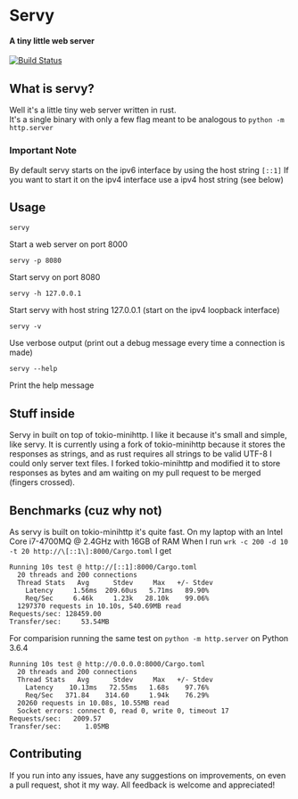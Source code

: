 # Servy

#### A tiny little web server

[![Build Status](https://www.travis-ci.org/zethra/servy.svg?branch=master)](https://www.travis-ci.org/zethra/servy)

## What is servy?

Well it's a little tiny web server written in rust.  
It's a single binary with only a few flag meant to be analogous to `python -m http.server`

### Important Note
By default servy starts on the ipv6 interface by using the host string `[::1]`
If you want to start it on the ipv4 interface use a ipv4 host string (see below)

## Usage 

`servy` 

Start a web server on port 8000

`servy -p 8080`

Start servy on port 8080

`servy -h 127.0.0.1`

Start servy with host string 127.0.0.1 (start on the ipv4 loopback interface)

`servy -v`

Use verbose output (print out a debug message every time a connection is made)

`servy --help`

Print the help message

## Stuff inside

Servy in built on top of tokio-minihttp.  I like it because it's small and simple, like servy.
It is currently using a fork of tokio-minihttp because it stores the responses as strings, and
as rust requires all strings to be valid UTF-8 I could only server text files.  I forked tokio-minihttp
and modified it to store responses as bytes and am waiting on my pull request to be merged (fingers crossed).

## Benchmarks (cuz why not)

As servy is built on tokio-minihttp it's quite fast.
On my laptop with an Intel Core i7-4700MQ @ 2.4GHz with 16GB of RAM
When I run `wrk -c 200 -d 10 -t 20 http://\[::1\]:8000/Cargo.toml`
I get
```
Running 10s test @ http://[::1]:8000/Cargo.toml
  20 threads and 200 connections
  Thread Stats   Avg      Stdev     Max   +/- Stdev
    Latency     1.56ms  209.60us   5.71ms   89.90%
    Req/Sec     6.46k     1.23k   28.10k    99.06%
  1297370 requests in 10.10s, 540.69MB read
Requests/sec: 128459.00
Transfer/sec:     53.54MB
```

For comparision running the same test on `python -m http.server` on Python 3.6.4
```
Running 10s test @ http://0.0.0.0:8000/Cargo.toml
  20 threads and 200 connections
  Thread Stats   Avg      Stdev     Max   +/- Stdev
    Latency    10.13ms   72.55ms   1.68s    97.76%
    Req/Sec   371.84    314.60     1.94k    76.29%
  20260 requests in 10.08s, 10.55MB read
  Socket errors: connect 0, read 0, write 0, timeout 17
Requests/sec:   2009.57
Transfer/sec:      1.05MB
```

## Contributing

If you run into any issues, have any suggestions on improvements, on even a pull request, shot it my way.
All feedback is welcome and appreciated!